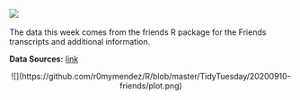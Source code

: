 ![](https://upload.wikimedia.org/wikipedia/commons/thumb/b/bc/Friends_logo.svg/1200px-Friends_logo.svg.png)

The data this week comes from the friends R package for the Friends transcripts and additional information.

**Data Sources:** [link](https://github.com/rfordatascience/tidytuesday/blob/master/data/2020/2020-09-08/readme.md)

<center>
![](https://github.com/r0mymendez/R/blob/master/TidyTuesday/20200910-friends/plot.png)
</center>
